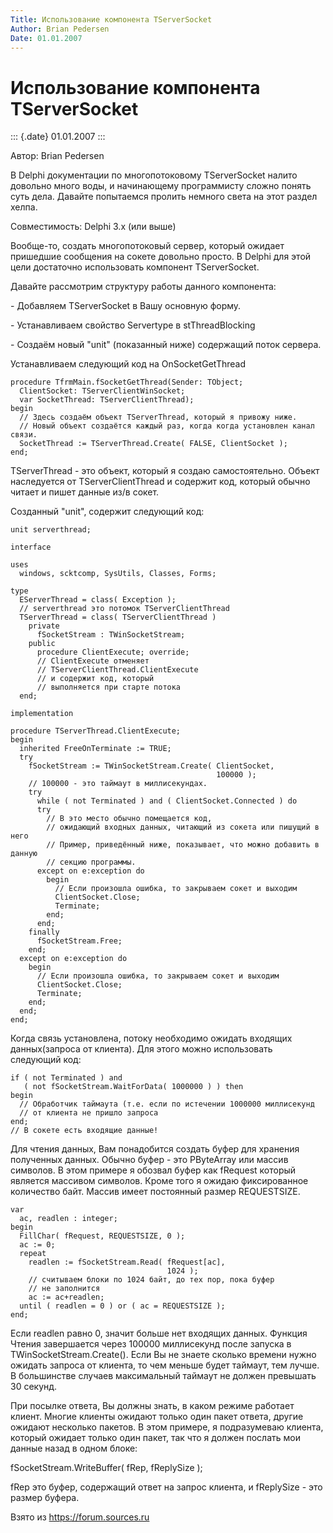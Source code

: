 ```yaml
---
Title: Использование компонента TServerSocket
Author: Brian Pedersen
Date: 01.01.2007
---
```



Использование компонента TServerSocket
======================================

::: {.date}
01.01.2007
:::

Автор: Brian Pedersen

В Delphi документации по многопотоковому TServerSocket налито довольно
много воды, и начинающему программисту сложно понять суть дела. Давайте
попытаемся пролить немного света на этот раздел хелпа.

Совместимость: Delphi 3.x (или выше)

Вообще-то, создать многопотоковый сервер, который ожидает пришедшие
сообщения на сокете довольно просто. В Delphi для этой цели достаточно
использовать компонент TServerSocket.

Давайте рассмотрим структуру работы данного компонента:

\- Добавляем TServerSocket в Вашу основную форму.

\- Устанавливаем свойство Servertype в stThreadBlocking

\- Создаём новый "unit" (показанный ниже) содержащий поток сервера.

Устанавливаем следующий код на OnSocketGetThread

    procedure TfrmMain.fSocketGetThread(Sender: TObject; 
      ClientSocket: TServerClientWinSocket; 
      var SocketThread: TServerClientThread); 
    begin 
      // Здесь создаём объект TServerThread, который я привожу ниже. 
      // Новый объект создаётся каждый раз, когда когда установлен канал связи.  
      SocketThread := TServerThread.Create( FALSE, ClientSocket ); 
    end;

TServerThread - это объект, который я создаю самостоятельно. Объект
наследуется от TServerClientThread и содержит код, который обычно читает
и пишет данные из/в сокет.

Созданный "unit", содержит следующий код:

    unit serverthread; 
     
    interface 
     
    uses 
      windows, scktcomp, SysUtils, Classes, Forms; 
     
    type 
      EServerThread = class( Exception ); 
      // serverthread это потомок TServerClientThread 
      TServerThread = class( TServerClientThread ) 
        private 
          fSocketStream : TWinSocketStream; 
        public 
          procedure ClientExecute; override; 
          // ClientExecute отменяет 
          // TServerClientThread.ClientExecute 
          // и содержит код, который 
          // выполняется при старте потока 
      end; 
     
    implementation 
     
    procedure TServerThread.ClientExecute; 
    begin 
      inherited FreeOnTerminate := TRUE; 
      try 
        fSocketStream := TWinSocketStream.Create( ClientSocket, 
                                                  100000 ); 
        // 100000 - это таймаут в миллисекундах. 
        try 
          while ( not Terminated ) and ( ClientSocket.Connected ) do 
          try 
            // В это место обычно помещается код, 
            // ожидающий входных данных, читающий из сокета или пишущий в него 
            // Пример, приведённый ниже, показывает, что можно добавить в данную 
            // секцию программы. 
          except on e:exception do 
            begin 
              // Если произошла ошибка, то закрываем сокет и выходим 
              ClientSocket.Close; 
              Terminate; 
            end; 
          end; 
        finally 
          fSocketStream.Free; 
        end; 
      except on e:exception do 
        begin 
          // Если произошла ошибка, то закрываем сокет и выходим 
          ClientSocket.Close; 
          Terminate; 
        end; 
      end; 
    end; 

Когда связь установлена, потоку необходимо ожидать входящих
данных(запроса от клиента). Для этого можно использовать следующий код:

    if ( not Terminated ) and 
       ( not fSocketStream.WaitForData( 1000000 ) ) then 
    begin 
      // Обработчик таймаута (т.е. если по истечении 1000000 миллисекунд
      // от клиента не пришло запроса
    end; 
    // В сокете есть входящие данные! 

Для чтения данных, Вам понадобится создать буфер для хранения полученных
данных. Обычно буфер - это PByteArray или массив символов. В этом
примере я обозвал буфер как fRequest который является массивом символов.
Кроме того я ожидаю фиксированное количество байт. Массив имеет
постоянный размер REQUESTSIZE.

    var 
      ac, readlen : integer; 
    begin 
      FillChar( fRequest, REQUESTSIZE, 0 ); 
      ac := 0; 
      repeat 
        readlen := fSocketStream.Read( fRequest[ac], 
                                       1024 ); 
        // считываем блоки по 1024 байт, до тех пор, пока буфер 
        // не заполнится 
        ac := ac+readlen; 
      until ( readlen = 0 ) or ( ac = REQUESTSIZE ); 
    end; 

Если readlen равно 0, значит больше нет входящих данных. Функция Чтения
завершается через 100000 миллисекунд после запуска в
TWinSocketStream.Create(). Если Вы не знаете сколько времени нужно
ожидать запроса от клиента, то чем меньше будет таймаут, тем лучше. В
большинстве случаев максимальный таймаут не должен превышать 30 секунд.

При посылке ответа, Вы должны знать, в каком режиме работает клиент.
Многие клиенты ожидают только один пакет ответа, другие ожидают
несколько пакетов. В этом примере, я подразумеваю клиента, который
ожидает только один пакет, так что я должен послать мои данные назад в
одном блоке:

fSocketStream.WriteBuffer( fRep, fReplySize );

fRep это буфер, содержащий ответ на запрос клиента, и fReplySize - это
размер буфера.

Взято из <https://forum.sources.ru>
